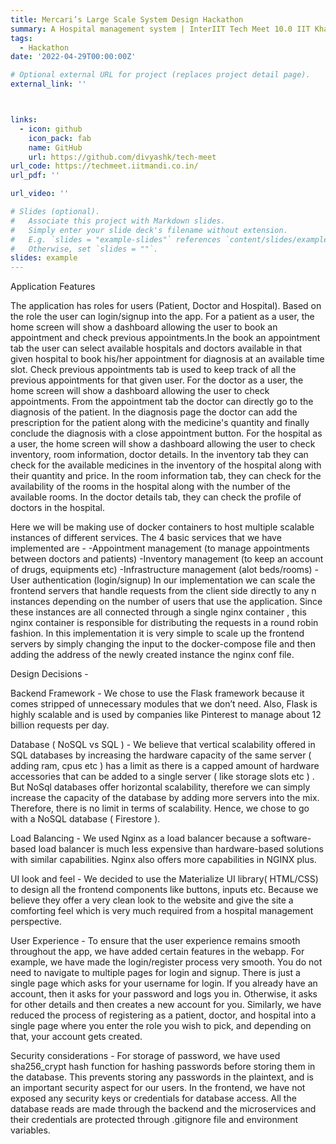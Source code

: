```yaml
---
title: Mercari’s Large Scale System Design Hackathon
summary: A Hospital management system | InterIIT Tech Meet 10.0 IIT Kharagpur
tags:
  - Hackathon
date: '2022-04-29T00:00:00Z'

# Optional external URL for project (replaces project detail page).
external_link: ''



links:
  - icon: github
    icon_pack: fab
    name: GitHub
    url: https://github.com/divyashk/tech-meet
url_code: https://techmeet.iitmandi.co.in/
url_pdf: ''

url_video: ''

# Slides (optional).
#   Associate this project with Markdown slides.
#   Simply enter your slide deck's filename without extension.
#   E.g. `slides = "example-slides"` references `content/slides/example-slides.md`.
#   Otherwise, set `slides = ""`.
slides: example
---
```



Application Features

The application has roles for users (Patient, Doctor and Hospital). Based on the role the user
can login/signup into the app. For a patient as a user, the home screen will show a dashboard
allowing the user to book an appointment and check previous appointments.In the book an
appointment tab the user can select available hospitals and doctors available in that given
hospital to book his/her appointment for diagnosis at an available time slot. Check previous
appointments tab is used to keep track of all the previous appointments for that given user.
For the doctor as a user, the home screen will show a dashboard allowing the user to check
appointments. From the appointment tab the doctor can directly go to the diagnosis of the
patient. In the diagnosis page the doctor can add the prescription for the patient along with the
medicine's quantity and finally conclude the diagnosis with a close appointment button.
For the hospital as a user, the home screen will show a dashboard allowing the user to check
inventory, room information, doctor details. In the inventory tab they can check for the available
medicines in the inventory of the hospital along with their quantity and price. In the room
information tab, they can check for the availability of the rooms in the hospital along with the
number of the available rooms. In the doctor details tab, they can check the profile of doctors in
the hospital.

Here we will be making use of docker containers to host multiple scalable instances of different
services.
The 4 basic services that we have implemented are -
-Appointment management (to manage appointments between doctors and patients)
-Inventory management (to keep an account of drugs, equipments etc)
-Infrastructure management (alot beds/rooms)
-User authentication (login/signup)
In our implementation we can scale the frontend servers that handle requests from the client
side directly to any n instances depending on the number of users that use the application.
Since these instances are all connected through a single nginx container , this nginx container is
responsible for distributing the requests in a round robin fashion.
In this implementation it is very simple to scale up the frontend servers by simply changing the
input to the docker-compose file and then adding the address of the newly created instance the
nginx conf file.


Design Decisions -

Backend Framework - We chose to use the Flask framework because it comes stripped
of unnecessary modules that we don’t need. Also, Flask is highly scalable and is used by
companies like Pinterest to manage about 12 billion requests per day.

Database ( NoSQL vs SQL ) -
We believe that vertical scalability offered in SQL databases by increasing the
hardware capacity of the same server ( adding ram, cpus etc ) has a limit as there is a
capped amount of hardware accessories that can be added to a single server ( like
storage slots etc ) .
But NoSql databases offer horizontal scalability, therefore we can simply increase the
capacity of the database by adding more servers into the mix. Therefore, there is no
limit in terms of scalability.
Hence, we chose to go with a NoSQL database ( Firestore ).

Load Balancing - We used Nginx as a load balancer because a software-based load
balancer is much less expensive than hardware-based solutions with similar capabilities.
Nginx also offers more capabilities in NGINX plus.

UI look and feel - We decided to use the Materialize UI library( HTML/CSS) to design all
the frontend components like buttons, inputs etc. Because we believe they offer a very
clean look to the website and give the site a comforting feel which is very much required
from a hospital management perspective.

User Experience - To ensure that the user experience remains smooth throughout the
app, we have added certain features in the webapp. For example, we have made the
login/register process very smooth. You do not need to navigate to multiple pages for
login and signup. There is just a single page which asks for your username for login. If
you already have an account, then it asks for your password and logs you in. Otherwise,
it asks for other details and then creates a new account for you.
Similarly, we have reduced the process of registering as a patient, doctor, and hospital
into a single page where you enter the role you wish to pick, and depending on that, your
account gets created.

Security considerations - For storage of password, we have used sha256_crypt hash
function for hashing passwords before storing them in the database. This prevents
storing any passwords in the plaintext, and is an important security aspect for our users.
In the frontend, we have not exposed any security keys or credentials for database
access. All the database reads are made through the backend and the microservices
and their credentials are protected through .gitignore file and environment variables.
